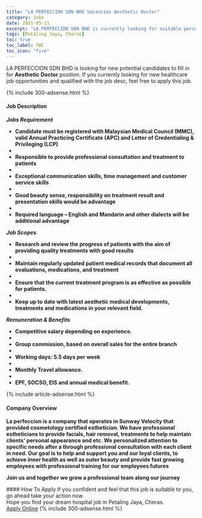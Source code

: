 ```yaml
---
title: "LA PERFECCION SDN BHD Vacancies Aesthetic Doctor" 
category: Jobs 
date: 2021-05-11 
excerpt: "LA PERFECCION SDN BHD is currently looking for suitable person to fill in the Aesthetic Doctor which positioned at Petaling Jaya, Cheras" 
tags: [Petaling Jaya, Cheras] 
toc: true 
toc_label: TOC 
toc_icon: "fire" 
--- 
```


<p>LA PERFECCION SDN BHD is looking for new potential candidates to fill in for <b>Aesthetic Doctor</b> position. If you currently looking for new healthcare job opportunities and qualified with the job desc, feel free to apply this job.
</p>{% include 300-adsense.html %} 
<div><div><h4>Job Description</h4></div><div><div><span><div><p><strong><em>Jobs Requirement</em></strong></p><ul><li><strong>Candidate must be registered with Malaysian Medical Council (MMC), valid Annual Practicing Certificate (APC) and Letter of Credentialing &amp; Privileging (LCP)</strong></li><li><br></li><li><strong>Responsible to provide professional consultation and treatment to patients</strong></li><li><br></li><li><strong>Exceptional communication skills, time management and customer service skills</strong></li><li><br></li><li><strong>Good beauty sense, responsibility on treatment result and presentation skills would be advantage&#160;&#160;&#160;&#160;&#160;&#160;&#160;</strong></li><li><br></li><li><strong>Required language &#8211; English and Mandarin and other dialects will be additional advantage</strong></li></ul><p><strong><em>Job Scopes</em></strong></p><ul><li><strong>Research and review the progress of patients with the aim of providing quality treatments with good results</strong></li><li><br></li><li><strong>Maintain regularly updated patient medical records that document all evaluations, medications, and treatment&#160;</strong></li><li><br></li><li><strong>Ensure that the current treatment program is as effective as possible for patients.</strong></li><li><br></li><li><strong>Keep up to date with latest aesthetic medical developments, treatments and medications in your relevant field.</strong></li></ul><p><strong><em>Remuneration &amp; Benefits</em></strong></p><ul><li><strong>Competitive salary depending on experience.</strong></li><li><br></li><li><strong>Group commission, based on overall sales for the entire branch</strong></li><li><br></li><li><strong>Working days: 5.5 days per week</strong></li><li><br></li><li><strong>Monthly Travel allowance.</strong></li><li><br></li><li><strong>EPF, SOCSO, EIS and annual medical benefit.</strong></li></ul></div></span></div></div></div> 
{% include article-adsense.html %} 
<div><div><h4>Company Overview</h4></div><div><div><span><div><p><strong>La perfeccion is a company that operates in Sunway Velocity that provided cosmetology certified esthetician. We have professional estheticians to provide facials, hair removal, treatments to help maintain clients' personal appearance and etc. We personalized attention to specific needs after a through professional consultation with each client in need. Our goal is to help and support you and our loyal clients, to achieve inner health as well as outer beauty and provide fast growing employees with professional training for our employees futures&#160;</strong></p><p><strong>Join us and together we grow a professional team along our journey</strong></p></div></span></div></div></div> 
#### How To Apply 
If you confident and feel that this job is suitable to you, go ahead take your action now. <br/> 
Hope you find your dream hospital job in Petaling Jaya, Cheras. <br/> 
<a href="https://www.jobstreet.com.my/en/job/aesthetic-doctor-4564515?jobId=jobstreet-my-job-4564515" class="btn btn--warning" target="_blank" rel="nofollow noopenner">Apply Online</a> 
{% include 300-adsense.html %} 
